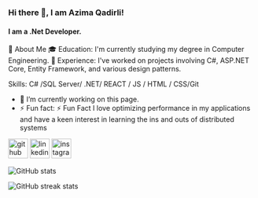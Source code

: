 ### Hi there 👋, I am Azima Qadirli!
#### I am a .Net Developer.
🚀 About Me
🎓 Education: I'm currently studying my degree in Computer Engineering.
💼 Experience: I've worked on projects involving C#, ASP.NET Core, Entity Framework, and various design patterns.

Skills: C# /SQL Server/ .NET/ REACT / JS / HTML / CSS/Git

- 🔭 I’m currently working on this page. 
- ⚡ Fun fact: ⚡ Fun Fact I love optimizing performance in my applications and have a keen interest in learning the ins and outs of distributed systems  


[<img src='https://cdn.jsdelivr.net/npm/simple-icons@3.0.1/icons/github.svg' alt='github' height='40'>](https://github.com/Azima-Qadirli)  [<img src='https://cdn.jsdelivr.net/npm/simple-icons@3.0.1/icons/linkedin.svg' alt='linkedin' height='40'>](https://www.linkedin.com/in/azima-qadirli/)  [<img src='https://cdn.jsdelivr.net/npm/simple-icons@3.0.1/icons/instagram.svg' alt='instagram' height='40'>](https://www.instagram.com/khadirli__azima/)  

![GitHub stats](https://github-readme-stats.vercel.app/api?username=Azima-Qadirli&show_icons=true)  

![GitHub streak stats](https://streak-stats.demolab.com/?user=Azima-Qadirli)  

